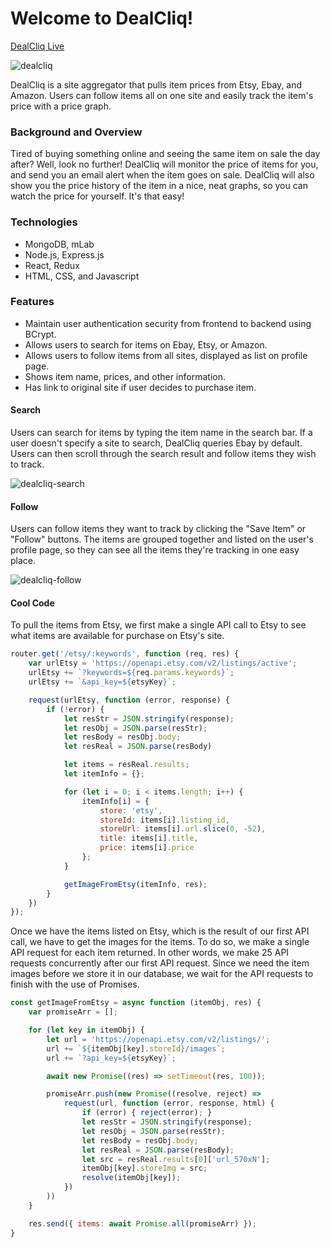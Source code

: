 # Welcome to DealCliq!

[DealCliq Live](http://deal-cliq.herokuapp.com/#/)

![dealcliq](https://i.imgur.com/F60E5cS.jpg)

DealCliq is a site aggregator that pulls item prices from Etsy, Ebay, and Amazon. Users can follow items all on one site and easily track the item's price with a price graph.

### Background and Overview
Tired of buying something online and seeing the same item on sale the day after? Well, look no further! DealCliq will monitor the price of items for you, and send you an email alert when the item goes on sale. DealCliq will also show you the price history of the item in a nice, neat graphs, so you can watch the price for yourself. It's that easy!

### Technologies
* MongoDB, mLab
* Node.js, Express.js
* React, Redux
* HTML, CSS, and Javascript

### Features
* Maintain user authentication security from frontend to backend using BCrypt.
* Allows users to search for items on Ebay, Etsy, or Amazon.
* Allows users to follow items from all sites, displayed as list on profile page.
* Shows item name, prices, and other information.
* Has link to original site if user decides to purchase item.

#### Search
Users can search for items by typing the item name in the search bar. If a user doesn't specify a site to search, DealCliq queries Ebay by default. Users can then scroll through the search result and follow items they wish to track.

![dealcliq-search](https://i.imgur.com/0KgzAwC.jpg)

#### Follow
Users can follow items they want to track by clicking the "Save Item" or "Follow" buttons. The items are grouped together and listed on the user's profile page, so they can see all the items they're tracking in one easy place.

![dealcliq-follow](https://i.imgur.com/Q1G6UNE.jpg)

#### Cool Code
To pull the items from Etsy, we first make a single API call to Etsy to see what items are available for purchase on Etsy's site.
```javascript
router.get('/etsy/:keywords', function (req, res) {
    var urlEtsy = 'https://openapi.etsy.com/v2/listings/active';
    urlEtsy += `?keywords=${req.params.keywords}`;
    urlEtsy += `&api_key=${etsyKey}`;

    request(urlEtsy, function (error, response) {
        if (!error) {
            let resStr = JSON.stringify(response);
            let resObj = JSON.parse(resStr);
            let resBody = resObj.body;
            let resReal = JSON.parse(resBody)

            let items = resReal.results;
            let itemInfo = {};

            for (let i = 0; i < items.length; i++) {
                itemInfo[i] = {
                    store: 'etsy',
                    storeId: items[i].listing_id,
                    storeUrl: items[i].url.slice(0, -52),
                    title: items[i].title,
                    price: items[i].price
                };
            }

            getImageFromEtsy(itemInfo, res);
        }
    })
});
```

Once we have the items listed on Etsy, which is the result of our first API call, we have to get the images for the items. To do so, we make a single API request for each item returned. In other words, we make 25 API requests concurrently after our first API request. Since we need the item images before we store it in our database, we wait for the API requests to finish with the use of Promises. 

```javascript
const getImageFromEtsy = async function (itemObj, res) {
    var promiseArr = [];

    for (let key in itemObj) {
        let url = 'https://openapi.etsy.com/v2/listings/';
        url += `${itemObj[key].storeId}/images`;
        url += `?api_key=${etsyKey}`;

        await new Promise((res) => setTimeout(res, 100));

        promiseArr.push(new Promise((resolve, reject) =>
            request(url, function (error, response, html) {
                if (error) { reject(error); }
                let resStr = JSON.stringify(response);
                let resObj = JSON.parse(resStr);
                let resBody = resObj.body;
                let resReal = JSON.parse(resBody);
                let src = resReal.results[0]['url_570xN'];
                itemObj[key].storeImg = src;
                resolve(itemObj[key]);
            })
        ))
    }

    res.send({ items: await Promise.all(promiseArr) });
}
```
